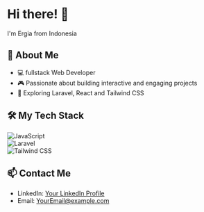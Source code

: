 # Hi there! 👋  
I'm Ergia from Indonesia  

## 🚀 About Me  
- 💻 fullstack Web Developer  
- 🎮 Passionate about building interactive and engaging projects  
- 🌟 Exploring Laravel, React and Tailwind CSS  


## 🛠️ My Tech Stack  
![JavaScript](https://img.shields.io/badge/-JavaScript-F7DF1E?logo=javascript&logoColor=black)  
![Laravel](https://img.shields.io/badge/-Laravel-F55247?logo=laravel&logoColor=white)  
![Tailwind CSS](https://img.shields.io/badge/-TailwindCSS-38B2AC?logo=tailwind-css&logoColor=white)  



## 📫 Contact Me  
- LinkedIn: [Your LinkedIn Profile](link-to-linkedin)  
- Email: [YourEmail@example.com](mailto:YourEmail@example.com)


